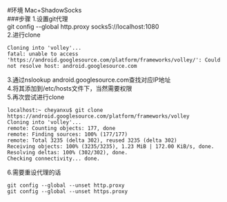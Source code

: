 #环境
Mac+ShadowSocks  
###步骤
1.设置git代理  
git config --global http.proxy socks5://localhost:1080  
2.进行clone   
```
Cloning into 'volley'...
fatal: unable to access 'https://android.googlesource.com/platform/frameworks/volley/': Could not resolve host: android.googlesource.com

```
3.通过nslookup android.googlesource.com查找对应IP地址  
4.将其添加到/etc/hosts文件下，当然需要权限  
5.再次尝试进行clone
```
localhost:~ cheyanxu$ git clone https://android.googlesource.com/platform/frameworks/volley
Cloning into 'volley'...
remote: Counting objects: 177, done
remote: Finding sources: 100% (177/177)
remote: Total 3235 (delta 302), reused 3235 (delta 302)
Receiving objects: 100% (3235/3235), 1.23 MiB | 172.00 KiB/s, done.
Resolving deltas: 100% (302/302), done.
Checking connectivity... done.

```

6.需要重设代理的话
```
git config --global --unset http.proxy
git config --global --unset https.proxy
```
